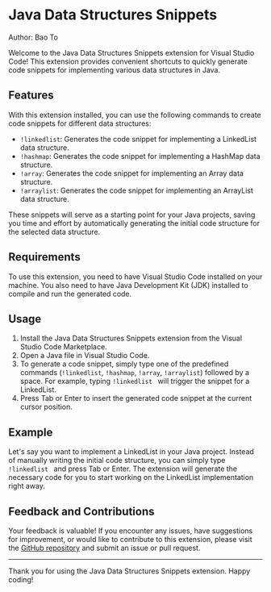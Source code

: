 # Java Data Structures Snippets

Author: Bao To

Welcome to the Java Data Structures Snippets extension for Visual Studio Code! This extension provides convenient shortcuts to quickly generate code snippets for implementing various data structures in Java.

## Features

With this extension installed, you can use the following commands to create code snippets for different data structures:

- `!linkedlist`: Generates the code snippet for implementing a LinkedList data structure.
- `!hashmap`: Generates the code snippet for implementing a HashMap data structure.
- `!array`: Generates the code snippet for implementing an Array data structure.
- `!arraylist`: Generates the code snippet for implementing an ArrayList data structure.

These snippets will serve as a starting point for your Java projects, saving you time and effort by automatically generating the initial code structure for the selected data structure.

## Requirements

To use this extension, you need to have Visual Studio Code installed on your machine. You also need to have Java Development Kit (JDK) installed to compile and run the generated code.

## Usage

1. Install the Java Data Structures Snippets extension from the Visual Studio Code Marketplace.
2. Open a Java file in Visual Studio Code.
3. To generate a code snippet, simply type one of the predefined commands (`!linkedlist`, `!hashmap`, `!array`, `!arraylist`) followed by a space. For example, typing `!linkedlist ` will trigger the snippet for a LinkedList.
4. Press Tab or Enter to insert the generated code snippet at the current cursor position.

## Example

Let's say you want to implement a LinkedList in your Java project. Instead of manually writing the initial code structure, you can simply type `!linkedlist ` and press Tab or Enter. The extension will generate the necessary code for you to start working on the LinkedList implementation right away.

## Feedback and Contributions

Your feedback is valuable! If you encounter any issues, have suggestions for improvement, or would like to contribute to this extension, please visit the [GitHub repository](https://github.com/your-github-repo) and submit an issue or pull request.

---

Thank you for using the Java Data Structures Snippets extension. Happy coding!
